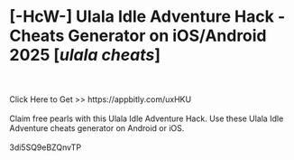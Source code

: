 # [-HcW-] Ulala Idle Adventure Hack - Cheats Generator on iOS/Android 2025 [*ulala cheats*]
<br>
<br>Click Here to Get >> https://appbitly.com/uxHKU

<br>
<br>Claim free pearls with this Ulala Idle Adventure Hack. Use these Ulala Idle Adventure cheats generator on Android or iOS.
<br>
<br>3di5SQ9eBZQnvTP

